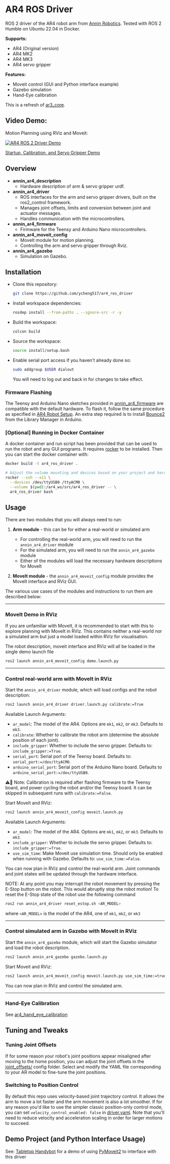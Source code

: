 # AR4 ROS Driver

ROS 2 driver of the AR4 robot arm from [Annin Robotics](https://www.anninrobotics.com).
Tested with ROS 2 Humble on Ubuntu 22.04 in Docker.

**Supports:**

- AR4 (Original version)
- AR4 MK2
- AR4 MK3
- AR4 servo gripper

**Features:**

- Moveit control (GUI and Python interface example)
- Gazebo simulation
- Hand-Eye calibration

This is a refresh of [ar3_core](https://github.com/ongdexter/ar3_core).

## Video Demo:

Motion Planning using RViz and Moveit:

[![AR4 ROS 2 Driver Demo](http://img.youtube.com/vi/XJCrfrW7jXE/0.jpg)](https://www.youtube.com/watch?v=XJCrfrW7jXE "AR4 ROS 2 Driver Demo")

[Startup, Calibration, and Servo Gripper Demo](https://youtu.be/PQtXFzqRtHM)

## Overview

- **annin_ar4_description**
  - Hardware description of arm & servo gripper urdf.
- **annin_ar4_driver**
  - ROS interfaces for the arm and servo gripper drivers, built on the ros2_control framework.
  - Manages joint offsets, limits and conversion between joint and actuator messages.
  - Handles communication with the microcontrollers.
- **annin_ar4_firmware**
  - Firmware for the Teensy and Arduino Nano microcontrollers.
- **annin_ar4_moveit_config**
  - MoveIt module for motion planning.
  - Controlling the arm and servo gripper through Rviz.
- **annin_ar4_gazebo**
  - Simulation on Gazebo.

## Installation

- Clone this repository:
  ```bash
  git clone https://github.com/ycheng517/ar4_ros_driver
  ```
- Install workspace dependencies:
  ```bash
  rosdep install --from-paths . --ignore-src -r -y
  ```
- Build the workspace:
  ```bash
  colcon build
  ```
- Source the workspace:
  ```bash
  source install/setup.bash
  ```
- Enable serial port access if you haven't already done so:
  ```bash
  sudo addgroup $USER dialout
  ```
  You will need to log out and back in for changes to take effect.

### Firmware Flashing

The Teensy and Arduino Nano sketches provided in [annin_ar4_firmware](./annin_ar4_firmware/)
are compatible with the default hardware. To flash it, follow the same
procedure as specified in [AR4 Robot Setup](https://www.youtube.com/watch?v=OL6lXu8VU4s).
An extra step required is to install [Bounce2](https://github.com/thomasfredericks/Bounce2)
from the Library Manager in Arduino.

### [Optional] Running in Docker Container

A docker container and run script has been provided that can be used to run the
robot and any GUI programs. It requires [rocker](https://github.com/osrf/rocker) to be installed. Then you can start the docker container with:

```bash
docker build -t ar4_ros_driver .

# Adjust the volume mounting and devices based on your project and hardware
rocker --ssh --x11 \
  --devices /dev/ttyUSB0 /ttyACM0 \
  --volume $(pwd):/ar4_ws/src/ar4_ros_driver -- \
  ar4_ros_driver bash
```

## Usage

There are two modules that you will always need to run:

1. **Arm module** - this can be for either a real-world or simulated arm

   - For controlling the real-world arm, you will need to run the `annin_ar4_driver` module
   - For the simulated arm, you will need to run the `annin_ar4_gazebo` module
   - Either of the modules will load the necessary hardware descriptions for MoveIt

2. **MoveIt module** - the `annin_ar4_moveit_config` module provides the MoveIt interface and RViz GUI.

The various use cases of the modules and instructions to run them are described below:

---

### MoveIt Demo in RViz

If you are unfamiliar with MoveIt, it is recommended to start with this to explore planning with MoveIt in RViz. This contains neither a real-world nor a simulated arm but just a model loaded within RViz for visualisation.

The robot description, moveit interface and RViz will all be loaded in the single demo launch file

```bash
ros2 launch annin_ar4_moveit_config demo.launch.py
```

---

### Control real-world arm with MoveIt in RViz

Start the `annin_ar4_driver` module, which will load configs and the robot description:

```bash
ros2 launch annin_ar4_driver driver.launch.py calibrate:=True
```

Available Launch Arguments:

- `ar_model`: The model of the AR4. Options are `mk1`, `mk2`, or `mk3`. Defaults to `mk3`.
- `calibrate`: Whether to calibrate the robot arm (determine the absolute position
  of each joint).
- `include_gripper`: Whether to include the servo gripper. Defaults to: `include_gripper:=True`.
- `serial_port`: Serial port of the Teensy board. Defaults to: `serial_port:=/dev/ttyACM0`.
- `arduino_serial_port`: Serial port of the Arduino Nano board. Defaults to `arduino_serial_port:=/dev/ttyUSB0`.

⚠️📏 Note: Calibration is required after flashing firmware to the Teensy board, and
power cycling the robot and/or the Teensy board. It can be skipped in subsequent
runs with `calibrate:=False`.

Start MoveIt and RViz:

```bash
ros2 launch annin_ar4_moveit_config moveit.launch.py
```

Available Launch Arguments:

- `ar_model`: The model of the AR4. Options are `mk1`, `mk2`, or `mk3`. Defaults to `mk3`.
- `include_gripper`: Whether to include the servo gripper. Defaults to:
  `include_gripper:=True`.
- `use_sim_time`: Make Moveit use simulation time. Should only be enabled when
  running with Gazebo. Defaults to: `use_sim_time:=False`.

You can now plan in RViz and control the real-world arm. Joint commands and joint states will be updated through the hardware interface.

NOTE: At any point you may interrupt the robot movement by pressing the E-Stop button
on the robot. This would abruptly stop the robot motion! To reset the E-Stop state of
the robot use the following command

```bash
ros2 run annin_ar4_driver reset_estop.sh <AR_MODEL>
```

where `<AR_MODEL>` is the model of the AR4, one of `mk1`, `mk2`, or `mk3`

---

### Control simulated arm in Gazebo with MoveIt in RViz

Start the `annin_ar4_gazebo` module, which will start the Gazebo simulator and load the robot description.

```bash
ros2 launch annin_ar4_gazebo gazebo.launch.py
```

Start Moveit and RViz:

```bash
ros2 launch annin_ar4_moveit_config moveit.launch.py use_sim_time:=true include_gripper:=True
```

You can now plan in RViz and control the simulated arm.

---

### Hand-Eye Calibration

See [ar4_hand_eye_calibration](https://github.com/ycheng517/ar4_hand_eye_calibration)

## Tuning and Tweaks

### Tuning Joint Offsets

If for some reason your robot's joint positions appear misaligned after moving
to the home position, you can adjust the joint offsets in the
[joint_offsets/](./annin_ar4_driver/config/joint_offsets/) config folder.
Select and modify the YAML file corresponding to your AR model to fine-tune the joint positions.

### Switching to Position Control

By default this repo uses velocity-based joint trajectory control. It allows the arm to move a lot faster and the arm movement is also a lot smoother. If for any
reason you'd like to use the simpler classic position-only control mode, you can
set `velocity_control_enabled: false` in [driver.yaml](./annin_ar4_driver/config/driver.yaml). Note that you'll need to reduce velocity and acceleration scaling in order for larger motions to succeed.

## Demo Project (and Python Interface Usage)

See: [Tabletop Handybot](https://github.com/ycheng517/tabletop-handybot) for a
demo of using [PyMoveit2](https://github.com/AndrejOrsula/pymoveit2) to interface with this driver

